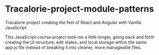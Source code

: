 # Tracalorie-project-module-patterns
Tracalorie project creating the feel of React and Angular with Vanilla JavaScript

This JavaScript course project took me a little longer, going back and forth creating the UI structure, edit states, and local storage
within the same app.js file instead of breaking it into cleaner, more manageable files. 
